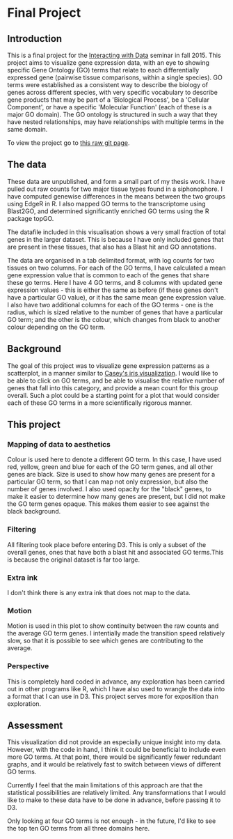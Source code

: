 # Final Project

## Introduction

This is a final project for the [Interacting with Data](https://github.com/Brown-BIOL2430-S04-Fall2015/syllabus) seminar in fall 2015. This project aims to visualize gene expression data, with an eye to showing specific Gene Ontology (GO) terms that relate to each differentially expressed gene (pairwise tissue comparisons, within a single species). GO terms were established as a consistent way to describe the biology of genes across different species, with very specific vocabulary to describe gene products that may be part of a 'Biological Process', be a 'Cellular Component', or have a specific 'Molecular Function' (each of these is a major GO domain). The GO ontology is structured in such a way that they have nested relationships, may have relationships with multiple terms in the same domain.

To view the project go to [this raw git page](https://rawgit.com/cmunro/finalproject/master/final_project.html).

## The data

These data are unpublished, and form a small part of my thesis work. I have pulled out raw counts for two major tissue types found in a siphonophore. I have computed genewise differences in the means between the two groups using EdgeR in R. I also mapped GO terms to the transcriptome using Blast2GO, and determined significantly enriched GO terms using the R package topGO.

The datafile included in this visualisation shows a very small fraction of total genes in the larger dataset. This is because I have only included genes that are present in these tissues, that also has a Blast hit and GO annotations. 

The data are organised in a tab delimited format, with log counts for two tissues on two columns. For each of the GO terms, I have calculated a mean gene expression value that is common to each of the genes that share these go terms. Here I have 4 GO terms, and 8 columns with updated gene expression values - this is either the same as before (if these genes don't have a particular GO value), or it has the same mean gene expression value. I also have two additional columns for each of the GO terms - one is the radius, which is sized relative to the number of genes that have a particular GO term; and the other is the colour, which changes from black to another colour depending on the GO term.

## Background

The goal of this project was to visualize gene expression patterns as a scatterplot, in a manner similar to [Casey's iris visualization](https://github.com/Brown-BIOL2430-S04-Fall2015/syllabus/tree/master/exercises/iris). I would like to be able to click on GO terms, and be able to visualise the relative number of genes that fall into this category, and provide a mean count for this group overall. Such a plot could be a starting point for a plot that would consider each of these GO terms in a more scientifically rigorous manner. 

## This project

### Mapping of data to aesthetics

Colour is used here to denote a different GO term. In this case, I have used red, yellow, green and blue for each of the GO term genes, and all other genes are black. Size is used to show how many genes are present for a particular GO term, so that I can map not only expression, but also the number of genes involved. I also used opacity for the "black" genes, to make it easier to determine how many genes are present, but I did not make the GO term genes opaque. This makes them easier to see against the black background.

### Filtering

All filtering took place before entering D3. This is only a subset of the overall genes, ones that have both a blast hit and associated GO terms.This is because the original dataset is far too large.

### Extra ink

I don't think there is any extra ink that does not map to the data. 

### Motion

Motion is used in this plot to show continuity between the raw counts and the average GO term genes. I intentially made the transition speed relatively slow, so that it is possible to see which genes are contributing to the average.

### Perspective

This is completely hard coded in advance, any exploration has been carried out in other programs like R, which I have also used to wrangle the data into a format that I can use in D3. This project serves more for exposition than exploration. 

## Assessment

This visualization did not provide an especially unique insight into my data. However, with the code in hand, I think it could be beneficial to include even more GO terms. At that point, there would be significantly fewer redundant graphs, and it would be relatively fast to switch between views of different GO terms.

Currently I feel that the main limitations of this approach are that the statistical possibilities are relatively limited. Any transformations that I would like to make to these data have to be done in advance, before passing it to D3.

Only looking at four GO terms is not enough - in the future, I'd like to see the top ten GO terms from all three domains here. 

